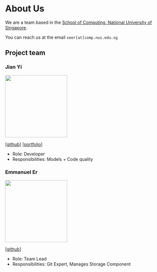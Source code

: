 # About Us
We are a team based in the [School of Computing, National University of Singapore](http://www.comp.nus.edu.sg).

You can reach us at the email `seer[at]comp.nus.edu.sg`

## Project team

### Jian Yi

<img src="images/jian7490.png" width="200px">

[[github](http://github.com/jian7490)]
[[portfolio](team/jian7490.md)]

* Role: Developer
* Responsibilities: Models + Code quality


### Emmanuel Er
<img src="images/emmannyyy.png" width="200px">

[[github](http://github.com/emmannyyy)]
* Role: Team Lead
* Responsibilities: Git Expert, Manages Storage Component